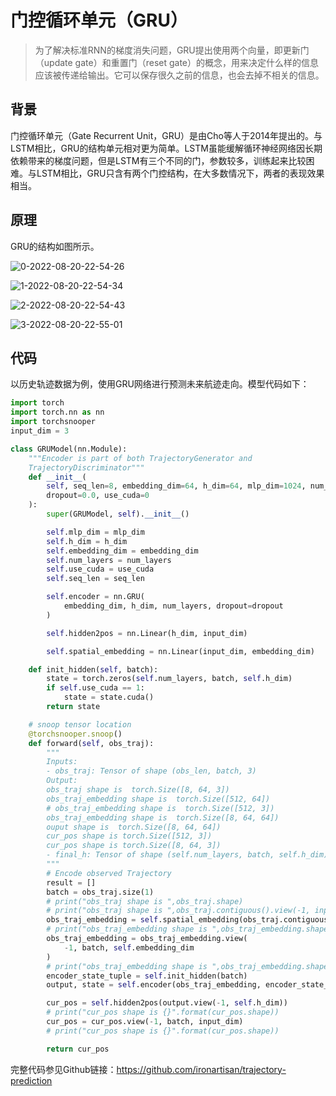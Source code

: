 # 门控循环单元（GRU）

> 为了解决标准RNN的梯度消失问题，GRU提出使用两个向量，即更新门（update gate）和重置门（reset gate）的概念，用来决定什么样的信息应该被传递给输出。它可以保存很久之前的信息，也会去掉不相关的信息。

## 背景
门控循环单元（Gate Recurrent Unit，GRU）是由Cho等人于2014年提出的。与LSTM相比，GRU的结构单元相对更为简单。LSTM虽能缓解循环神经网络因长期依赖带来的梯度问题，但是LSTM有三个不同的门，参数较多，训练起来比较困难。与LSTM相比，GRU只含有两个门控结构，在大多数情况下，两者的表现效果相当。


## 原理
GRU的结构如图所示。

![0-2022-08-20-22-54-26](https://cdn.jsdelivr.net/gh/ironartisan/picRepo/0-2022-08-20-22-54-26.png)

![1-2022-08-20-22-54-34](https://cdn.jsdelivr.net/gh/ironartisan/picRepo/1-2022-08-20-22-54-34.png)

![2-2022-08-20-22-54-43](https://cdn.jsdelivr.net/gh/ironartisan/picRepo/2-2022-08-20-22-54-43.png)

![3-2022-08-20-22-55-01](https://cdn.jsdelivr.net/gh/ironartisan/picRepo/3-2022-08-20-22-55-01.png)
## 代码

以历史轨迹数据为例，使用GRU网络进行预测未来航迹走向。模型代码如下：

```python
import torch
import torch.nn as nn
import torchsnooper
input_dim = 3

class GRUModel(nn.Module):
    """Encoder is part of both TrajectoryGenerator and
    TrajectoryDiscriminator"""
    def __init__(
        self, seq_len=8, embedding_dim=64, h_dim=64, mlp_dim=1024, num_layers=1,
        dropout=0.0, use_cuda=0
    ):
        super(GRUModel, self).__init__()

        self.mlp_dim = mlp_dim
        self.h_dim = h_dim
        self.embedding_dim = embedding_dim
        self.num_layers = num_layers
        self.use_cuda = use_cuda
        self.seq_len = seq_len

        self.encoder = nn.GRU(
            embedding_dim, h_dim, num_layers, dropout=dropout
        )

        self.hidden2pos = nn.Linear(h_dim, input_dim)

        self.spatial_embedding = nn.Linear(input_dim, embedding_dim)

    def init_hidden(self, batch):
        state = torch.zeros(self.num_layers, batch, self.h_dim)
        if self.use_cuda == 1:
            state = state.cuda()
        return state

    # snoop tensor location
    @torchsnooper.snoop()
    def forward(self, obs_traj):
        """
        Inputs:
        - obs_traj: Tensor of shape (obs_len, batch, 3)
        Output:
        obs_traj shape is  torch.Size([8, 64, 3])
        obs_traj_embedding shape is  torch.Size([512, 64])
        # obs_traj_embedding shape is  torch.Size([512, 3])
        obs_traj_embedding shape is  torch.Size([8, 64, 64])
        ouput shape is  torch.Size([8, 64, 64])
        cur_pos shape is torch.Size([512, 3])
        cur_pos shape is torch.Size([8, 64, 3])
        - final_h: Tensor of shape (self.num_layers, batch, self.h_dim)
        """
        # Encode observed Trajectory
        result = []
        batch = obs_traj.size(1)
        # print("obs_traj shape is ",obs_traj.shape)
        # print("obs_traj shape is ",obs_traj.contiguous().view(-1, input_dim).shape)
        obs_traj_embedding = self.spatial_embedding(obs_traj.contiguous().view(-1, input_dim))
        # print("obs_traj_embedding shape is ",obs_traj_embedding.shape)
        obs_traj_embedding = obs_traj_embedding.view(
            -1, batch, self.embedding_dim
        )
        # print("obs_traj_embedding shape is ",obs_traj_embedding.shape)
        encoder_state_tuple = self.init_hidden(batch)
        output, state = self.encoder(obs_traj_embedding, encoder_state_tuple)

        cur_pos = self.hidden2pos(output.view(-1, self.h_dim))
        # print("cur_pos shape is {}".format(cur_pos.shape))
        cur_pos = cur_pos.view(-1, batch, input_dim)
        # print("cur_pos shape is {}".format(cur_pos.shape))

        return cur_pos

```

完整代码参见Github链接：https://github.com/ironartisan/trajectory-prediction

